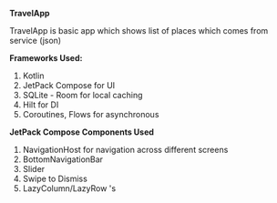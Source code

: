 **TravelApp**

TravelApp is basic app which shows list of places which comes from service (json)

**Frameworks Used:**

1. Kotlin
2. JetPack Compose for UI
3. SQLite - Room for local caching
4. Hilt for DI
5. Coroutines, Flows for asynchronous 

**JetPack Compose Components Used**

1. NavigationHost for navigation across different screens
2. BottomNavigationBar
3. Slider
4. Swipe to Dismiss
5. LazyColumn/LazyRow 's
